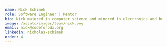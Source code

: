 ```yaml
---
name: Nick Schimek
role: Software Engineer | Mentor
bio: Nick majored in computer science and minored in electronics and business administration. He is a founding member of Code for PDX and enjoys writing in rust and ruby. He was the product owner for RecordSponge and now contributes remotely.
image: /assets/images/team/nick.png
email: nick@codeforpdx.org
linkedin: nicholas-schimek
order: 4
---
```

